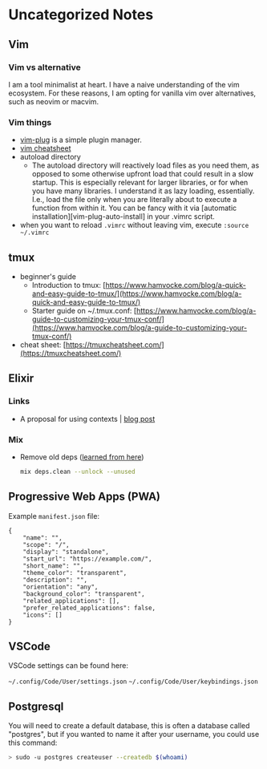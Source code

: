 # Uncategorized Notes

## Vim

### Vim vs alternative

I am a tool minimalist at heart. I have a naive understanding of the vim ecosystem. For these reasons, I am opting for vanilla vim over alternatives, such as neovim or macvim.

### Vim things

- [vim-plug](https://github.com/junegunn/vim-plug/wiki/tips#automatic-installation) is a simple plugin manager.
- [vim cheatsheet](https://devhints.io/vim)
- autoload directory
  - The autoload directory will reactively load files as you need them, as opposed to some otherwise upfront load that could result in a slow startup. This is especially relevant for larger libraries, or for when you have many libraries. I understand it as lazy loading, essentially. I.e., load the file only when you are literally about to execute a function from within it. You can be fancy with it via \[automatic installation\]\[vim-plug-auto-install\] in your .vimrc script.
- when you want to reload `.vimrc` without leaving vim, execute `:source ~/.vimrc`

## tmux

- beginner's guide
  - Introduction to tmux: [https://www.hamvocke.com/blog/a-quick-and-easy-guide-to-tmux/](https://www.hamvocke.com/blog/a-quick-and-easy-guide-to-tmux/)
  - Starter guide on ~/.tmux.conf: [https://www.hamvocke.com/blog/a-guide-to-customizing-your-tmux-conf/](https://www.hamvocke.com/blog/a-guide-to-customizing-your-tmux-conf/)
- cheat sheet: [https://tmuxcheatsheet.com/](https://tmuxcheatsheet.com/)

## Elixir

### Links

- A proposal for using contexts | [blog post](http://www.devonestes.com/a-proposal-for-context-rules)

### Mix

- Remove old deps \([learned from here](https://til.hashrocket.com/posts/biytzjjppd-how-to-remove-unused-deps-from-mixlock)\)

  ```bash
  mix deps.clean --unlock --unused
  ```

## Progressive Web Apps \(PWA\)

Example `manifest.json` file:

```text
{
    "name": "",
    "scope": "/",
    "display": "standalone",
    "start_url": "https://example.com/",
    "short_name": "",
    "theme_color": "transparent",
    "description": "",
    "orientation": "any",
    "background_color": "transparent",
    "related_applications": [],
    "prefer_related_applications": false,
    "icons": []
}
```

## VSCode

VSCode settings can be found here:

`~/.config/Code/User/settings.json` `~/.config/Code/User/keybindings.json`

## Postgresql

You will need to create a default database, this is often a database called "postgres", but if you wanted to name it after your username, you could use this command:

```bash
> sudo -u postgres createuser --createdb $(whoami)
```
